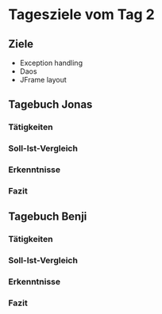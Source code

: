 # Tagesziele vom Tag 2

## Ziele

* Exception handling
* Daos
* JFrame layout

## Tagebuch Jonas
### Tätigkeiten

### Soll-Ist-Vergleich

### Erkenntnisse

### Fazit


## Tagebuch Benji
### Tätigkeiten

### Soll-Ist-Vergleich

### Erkenntnisse

### Fazit

